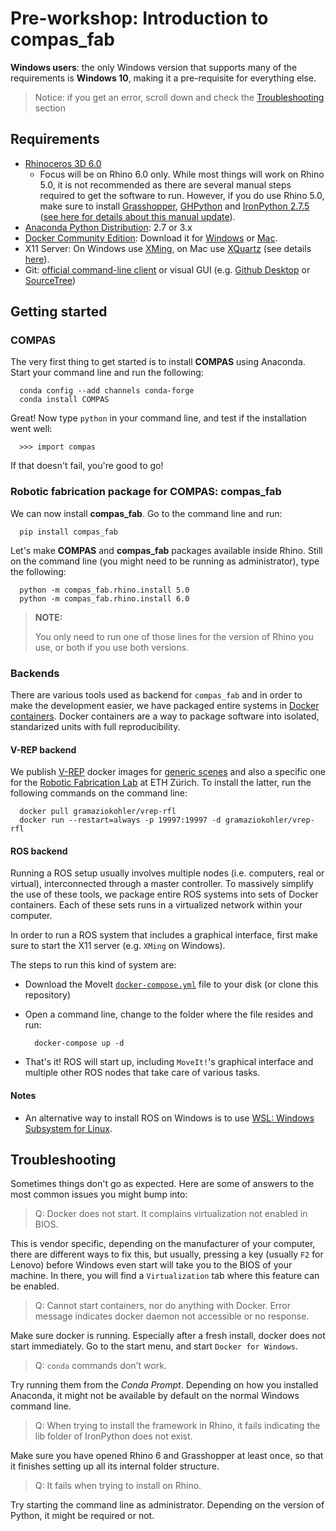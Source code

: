 # Pre-workshop: Introduction to compas_fab

**Windows users**: the only Windows version that supports many of the requirements is **Windows 10**, making it a pre-requisite for everything else.

> Notice: if you get an error, scroll down and check the [Troubleshooting](#troubleshooting) section

## Requirements

* [Rhinoceros 3D 6.0](https://www.rhino3d.com/)
    * Focus will be on Rhino 6.0 only. While most things will work on Rhino 5.0, it is not recommended as there are several manual steps required to get the software to run. However, if you do use Rhino 5.0, make sure to install [Grasshopper](https://www.grasshopper3d.com/), [GHPython](https://www.food4rhino.com/app/ghpython) and [IronPython 2.7.5](https://github.com/IronLanguages/main/releases/tag/ipy-2.7.5) ([see here for details about this manual update](https://compas-dev.github.io/main/environments/rhino.html#ironpython-1)).
* [Anaconda Python Distribution](https://www.anaconda.com/download/): 2.7 or 3.x
* [Docker Community Edition](https://www.docker.com/get-started): Download it for [Windows](https://store.docker.com/editions/community/docker-ce-desktop-windows) or [Mac](https://store.docker.com/editions/community/docker-ce-desktop-mac).
* X11 Server: On Windows use [XMing](https://sourceforge.net/projects/xming/), on Mac use [XQuartz](https://www.xquartz.org/) (see details [here](https://medium.com/@mreichelt/how-to-show-x11-windows-within-docker-on-mac-50759f4b65cb)).
* Git: [official command-line client](https://git-scm.com/) or visual GUI (e.g. [Github Desktop](https://desktop.github.com/) or [SourceTree](https://www.sourcetreeapp.com/))

## Getting started

### COMPAS

The very first thing to get started is to install **COMPAS** using Anaconda. Start your command line and run the following:

      conda config --add channels conda-forge
      conda install COMPAS

Great! Now type `python` in your command line, and test if the installation went well:

      >>> import compas

If that doesn't fail, you're good to go!

### Robotic fabrication package for COMPAS: compas_fab

We can now install **compas_fab**. Go to the command line and run:

      pip install compas_fab

Let's make **COMPAS** and **compas_fab** packages available inside Rhino. Still on the command line (you might need to be running as administrator), type the following:

      python -m compas_fab.rhino.install 5.0
      python -m compas_fab.rhino.install 6.0

> **NOTE:** 
>
> You only need to run one of those lines for the version of Rhino you use, or both if you use both versions.

### Backends

There are various tools used as backend for `compas_fab` and in order to make the development easier, we have packaged entire systems in  [Docker containers](https://www.docker.com/resources/what-container). Docker containers are a way to package software into isolated, standarized units with full reproducibility. 

#### V-REP backend

We publish [V-REP](http://www.coppeliarobotics.com/) docker images for [generic scenes](https://hub.docker.com/r/gramaziokohler/vrep/) and also a specific one for the [Robotic Fabrication Lab](https://hub.docker.com/r/gramaziokohler/vrep-rfl/) at ETH Zürich. To install the latter, run the following commands on the command line:

      docker pull gramaziokohler/vrep-rfl
      docker run --restart=always -p 19997:19997 -d gramaziokohler/vrep-rfl

#### ROS backend

Running a ROS setup usually involves multiple nodes (i.e. computers, real or virtual), interconnected through a master controller. To massively simplify the use of these tools, we package entire ROS systems into sets of Docker containers. Each of these sets runs in a virtualized network within your computer.   

In order to run a ROS system that includes a graphical interface, first make sure to start the X11 server (e.g. `XMing` on Windows).

The steps to run this kind of system are:

* Download the MoveIt [`docker-compose.yml`](https://github.com/gramaziokohler/compas_fab_preworkshop/blob/master/ros_systems/moveit/docker-compose.yml) file to your disk (or clone this repository)
* Open a command line, change to the folder where the file resides and run:

        docker-compose up -d

* That's it! ROS will start up, including `MoveIt!`'s graphical interface and multiple other ROS nodes that take care of various tasks.

#### Notes

* An alternative way to install ROS on Windows is to use [WSL: Windows Subsystem for Linux](https://docs.microsoft.com/en-us/windows/wsl/install-win10).

## Troubleshooting

Sometimes things don't go as expected. Here are some of answers to the most common issues you might bump into:

> Q: Docker does not start. It complains virtualization not enabled in BIOS.

This is vendor specific, depending on the manufacturer of your computer, there are different ways to fix this, but usually, pressing a key (usually `F2` for Lenovo) before Windows even start will take you to the BIOS of your machine. In there, you will find a `Virtualization` tab where this feature can be enabled.

> Q: Cannot start containers, nor do anything with Docker. Error message indicates docker daemon not accessible or no response.

Make sure docker is running. Especially after a fresh install, docker does not start immediately. Go to the start menu, and start `Docker for Windows`.

> Q: `conda` commands don't work.

Try running them from the *Conda Prompt*. Depending on how you installed Anaconda, it might not be available by default on the normal Windows command line.

> Q: When trying to install the framework in Rhino, it fails indicating the lib folder of IronPython does not exist.

Make sure you have opened Rhino 6 and Grasshopper at least once, so that it finishes setting up all its internal folder structure.

> Q: It fails when trying to install on Rhino.

Try starting the command line as administrator. Depending on the version of Python, it might be required or not.

